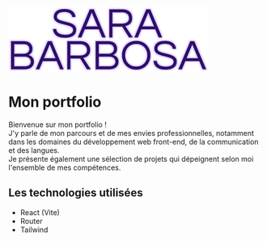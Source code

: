 ![Logo du portfolio.](/public/assets/ProjetLogo.png)

# Mon portfolio
Bienvenue sur mon portfolio ! <br>
J'y parle de mon parcours et de mes envies professionnelles, notamment dans les domaines du développement web front-end, de la communication et des langues. <br>
Je présente également une sélection de projets qui dépeignent selon moi l'ensemble de mes compétences. <br>

## Les technologies utilisées
- React (Vite)
- Router
- Tailwind